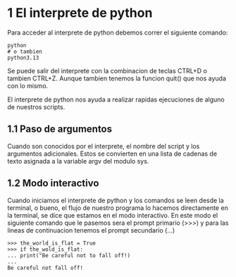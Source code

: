# 1 El interprete de python 

Para acceder al interprete de python debemos correr el siguiente comando: 
```
python
# o tambien
python3.13
```

Se puede salir del interprete con la combinacion de teclas CTRL+D o tambien CTRL+Z. Aunque tambien tenemos la funcion quit() que nos ayuda con lo mismo.

El interprete de python nos ayuda a realizar rapidas ejecuciones de alguno de nuestros scripts. 

## 1.1 Paso de argumentos 

Cuando son conocidos por el interprete, el nombre del script y los argumentos adicionales. Estos se convierten en una lista de cadenas de texto asignada a la variable argv del modulo sys. 

## 1.2 Modo interactivo

Cuando iniciamos el interprete de python y los comandos se leen desde la terminal, o bueno, el flujo de nuestro programa lo hacemos directamente en la terminal, se dice que estamos en el modo interactivo.
En este modo el siguiente comando que le pasemos sera el prompt primario (>>>) y para las lineas de continuacion tenemos el prompt secundario (...)

```
>>> the_world_is_flat = True
>>> if the_wold_is_flat:
...	print("Be careful not to fall off!)
...
Be careful not fall off!
```